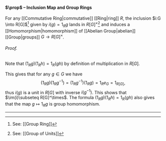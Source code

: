 #### $\prop$ – Inclusion Map and Group Rings
For any [[Commutative Ring|commutative]] [[Ring|ring]] $R$, the inclusion $i:G \into R[G]$[^1] given by $i(g)= 1_Rg$ lands in $R[G]^\times$[^2] and induces a [[Homomorphism|homomorphism]] of [[Abelian Group|abelian]] [[Group|groups]] $G \to R[G]^{\times}$.

###### *Proof.* 
Note that $(1_R g)(1_R h) = 1_R (gh)$ by definition of multiplication in $R[G]$. 

This gives that for any $g\in G$ we have $$(1_R g)(1_R g^{-1}) =(1_R g^{-1})(1_R g) =1_R e_G=1_{R[G]},$$thus $i(g)$ is a unit in $R[G]$ with inverse $i(g^{-1})$. This shows that $\im(i)\subseteq R[G]^\times$.
The formula $(1_R g)(1_R h) = 1_R (gh)$ also gives that the map $g\mapsto 1_Rg$ is group homomorphism.
***

[^1]: See: [[Group Ring]]
[^2]: See: [[Group of Units]]
